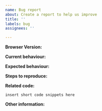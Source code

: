 ```yaml
---
name: Bug report
about: Create a report to help us improve
title: ''
labels: bug
assignees: ''

---
```


**Browser Version:**


**Current behaviour:**
<!-- Describe how the bug manifests. -->

**Expected behaviour:**
<!-- Describe what the behavior would be without the bug. -->

**Steps to reproduce:**
<!--  Please explain the steps required to duplicate the issue, especially if you are able to provide a sample application. -->

**Related code:**
<!--  Add any related code here. -->

```
insert short code snippets here
```

**Other information:**
<!-- List any other information that is relevant to your issue. Stack traces, related issues, suggestions on how to fix, Stack Overflow links, forum links, etc. -->
